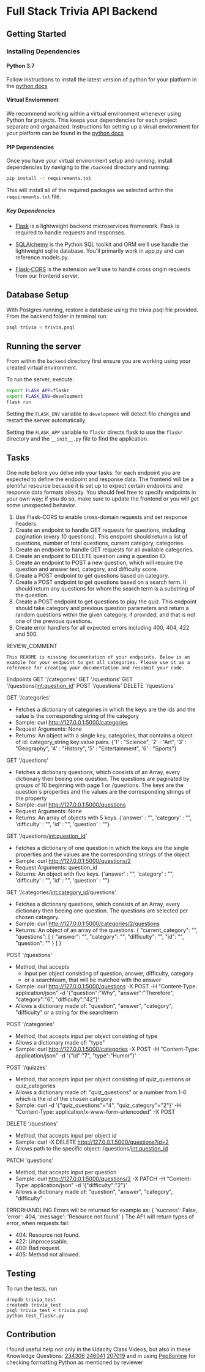 # Full Stack Trivia API Backend

## Getting Started

### Installing Dependencies

#### Python 3.7

Follow instructions to install the latest version of python for your platform in the [python docs](https://docs.python.org/3/using/unix.html#getting-and-installing-the-latest-version-of-python)

#### Virtual Enviornment

We recommend working within a virtual environment whenever using Python for projects. This keeps your dependencies for each project separate and organaized. Instructions for setting up a virual enviornment for your platform can be found in the [python docs](https://packaging.python.org/guides/installing-using-pip-and-virtual-environments/)

#### PIP Dependencies

Once you have your virtual environment setup and running, install dependencies by naviging to the `/backend` directory and running:

```bash
pip install -r requirements.txt
```

This will install all of the required packages we selected within the `requirements.txt` file.

##### Key Dependencies

- [Flask](http://flask.pocoo.org/)  is a lightweight backend microservices framework. Flask is required to handle requests and responses.

- [SQLAlchemy](https://www.sqlalchemy.org/) is the Python SQL toolkit and ORM we'll use handle the lightweight sqlite database. You'll primarily work in app.py and can reference models.py. 

- [Flask-CORS](https://flask-cors.readthedocs.io/en/latest/#) is the extension we'll use to handle cross origin requests from our frontend server. 

## Database Setup
With Postgres running, restore a database using the trivia.psql file provided. From the backend folder in terminal run:
```bash
psql trivia < trivia.psql
```

## Running the server

From within the `backend` directory first ensure you are working using your created virtual environment.

To run the server, execute:

```bash
export FLASK_APP=flaskr
export FLASK_ENV=development
flask run
```

Setting the `FLASK_ENV` variable to `development` will detect file changes and restart the server automatically.

Setting the `FLASK_APP` variable to `flaskr` directs flask to use the `flaskr` directory and the `__init__.py` file to find the application. 

## Tasks

One note before you delve into your tasks: for each endpoint you are expected to define the endpoint and response data. The frontend will be a plentiful resource because it is set up to expect certain endpoints and response data formats already. You should feel free to specify endpoints in your own way; if you do so, make sure to update the frontend or you will get some unexpected behavior. 

1. Use Flask-CORS to enable cross-domain requests and set response headers. 
2. Create an endpoint to handle GET requests for questions, including pagination (every 10 questions). This endpoint should return a list of questions, number of total questions, current category, categories. 
3. Create an endpoint to handle GET requests for all available categories. 
4. Create an endpoint to DELETE question using a question ID. 
5. Create an endpoint to POST a new question, which will require the question and answer text, category, and difficulty score. 
6. Create a POST endpoint to get questions based on category. 
7. Create a POST endpoint to get questions based on a search term. It should return any questions for whom the search term is a substring of the question. 
8. Create a POST endpoint to get questions to play the quiz. This endpoint should take category and previous question parameters and return a random questions within the given category, if provided, and that is not one of the previous questions. 
9. Create error handlers for all expected errors including 400, 404, 422 and 500. 

REVIEW_COMMENT
```
This README is missing documentation of your endpoints. Below is an example for your endpoint to get all categories. Please use it as a reference for creating your documentation and resubmit your code. 
```
Endpoints
GET '/categories'
GET '/questions'
GET '/questions/<int:question_id>'
POST '/questions'
DELETE '/questions'

GET '/categories'
- Fetches a dictionary of categories in which the keys are the ids and the value is the corresponding string of the category
- Sample: curl http://127.0.0.1:5000/categories 
- Request Arguments: None
- Returns: An object with a single key, categories, that contains a object of id: category_string key:value pairs. 
{'1' : "Science",
'2' : "Art",
'3' : "Geography",
'4' : "History",
'5' : "Entertainment",
'6' : "Sports"}

GET '/questions'
- Fetches a dictionary questions, which consists of an Array, every dictionary then beeing one question. The questions are paginated by groups of 10 beginning with page 1 or /questions. The keys are the question´s properties and the values are the corresponding strings of the property
- Sample: curl http://127.0.0.1:5000/questions 
- Request Arguments: None
- Returns: An array of objects with 5 keys. 
{'answer' : "",
'category' : "",
'difficulty' : "",
'id' : "",
'question' : ""}

GET '/questions/<int:question_id>'
- Fetches a dictionary of one question in which the keys are the single properties and the values are the corresponding strings of the object
- Sample: curl http://127.0.0.1:5000/questions/2 
- Request Arguments: question_id
- Returns: An object with five keys. 
{'answer' : "",
'category' : "",
'difficulty' : "",
'id' : "",
'question' : ""}

GET '/categories/<int:category_id>/questions'
- Fetches a dictionary questions, which consists of an Array, every dictionary then beeing one question. The questions are selected per chosen category.
- Sample: curl http://127.0.0.1:5000/categories/2/questions
- Returns: An object of an array of the questions.
{
"current_category": "",
"questions": [
{
"answer": "",
"category": "",
"difficulty": "",
"id": "",
"question": ""
}
]
}

POST '/questions'
- Method, that accepts 
    - input per object consisting of question, answer, difficulty, category 
    - or a searchteam, that will be matched with the answer 
- Sample: curl http://127.0.0.1:5000/questions -X POST -H "Content-Type: application/json" -d '{"question":"Why", "answer":"Therefore", "category":"6", "difficulty":"42"}' 
- Allows a dictionary made of: "question", "answer", "category", "difficulty" or a string for the searchterm 

POST '/categories'
- Method, that accepts input per object consisting of type
- Allows a dictionary made of: "type"
- Sample: curl http://127.0.0.1:5000/categories -X POST -H "Content-Type: application/json" -d '{"id":"7", "type":"Humor"}' 

POST '/quizzes'
- Method, that accepts input per object consisting of quiz_questions or quiz_categories
- Allows a dictionary made of: "quiz_questions" or a number from 1-6 which is the id of the chosen category
- Sample: curl -d '{"quiz_questions"="4", "quiz_category"="2"}' -H "Content-Type: application/x-www-form-urlencoded" -X POST

DELETE '/questions'
- Method, that accepts input per object id
- Sample: curl -X DELETE http://127.0.0.1:5000/questions?id=2 
- Allows path to the specific object:
 /questions/<int:question_id>
 
PATCH 'questions'
- Method, that accepts input per question
- Sample: curl http://127.0.0.1:5000/questions/2 -X PATCH -H "Content-Type: application/json" -d '{"difficulty":"2"}' 
- Allows a dictionary made of: "question", "answer", "category", "difficulty"

ERRORHANDLING
Errors will be returned for example as: 
{
'success': False,
'error': 404,
'message': 'Resource not found'
}
The API will return types of error, when requests fail:
- 404: Resource not found.
- 422: Unprocessable.
- 400: Bad request.
- 405: Method not allowed.

## Testing
To run the tests, run
```
dropdb trivia_test
createdb trivia_test
psql trivia_test < trivia.psql
python test_flaskr.py
```

## Contribution
I found useful help not only in the Udacity Class Videos, but also in these Knowledge Questions:
[234306](https://knowledge.udacity.com/questions/234306) 
[246041](https://knowledge.udacity.com/questions/246041)
[207019](https://knowledge.udacity.com/questions/207019)
and in using [Pep8online](http://pep8online.com) for checking formatting Python as mentioned by reviewer 